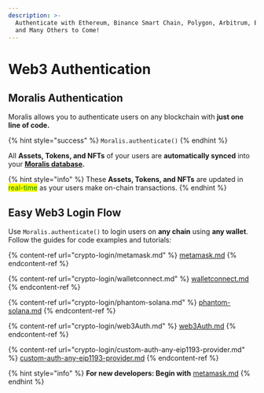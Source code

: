 ```yaml
---
description: >-
  Authenticate with Ethereum, Binance Smart Chain, Polygon, Arbitrum, Elrond,
  and Many Others to Come!
---
```


# Web3 Authentication

## Moralis Authentication

Moralis allows you to authenticate users on any blockchain with **just one line of code.**

{% hint style="success" %}
`Moralis.authenticate()`
{% endhint %}

All **Assets, Tokens, and NFTs** of your users are **automatically synced** into your [**Moralis database**](../database/)**.**

{% hint style="info" %}
These **Assets, Tokens, and NFTs** are updated in <mark style="color:green;">real-time</mark> as your users make on-chain transactions.
{% endhint %}

## Easy Web3 Login Flow

Use `Moralis.authenticate()` to login users on **any chain** using **any wallet**. Follow the guides for code examples and tutorials:

{% content-ref url="crypto-login/metamask.md" %}
[metamask.md](crypto-login/metamask.md)
{% endcontent-ref %}

{% content-ref url="crypto-login/walletconnect.md" %}
[walletconnect.md](crypto-login/walletconnect.md)
{% endcontent-ref %}

{% content-ref url="crypto-login/phantom-solana.md" %}
[phantom-solana.md](crypto-login/phantom-solana.md)
{% endcontent-ref %}

{% content-ref url="crypto-login/web3Auth.md" %}
[web3Auth.md](crypto-login/web3Auth.md)
{% endcontent-ref %}

{% content-ref url="crypto-login/custom-auth-any-eip1193-provider.md" %}
[custom-auth-any-eip1193-provider.md](crypto-login/custom-auth-any-eip1193-provider.md)
{% endcontent-ref %}

{% hint style="info" %}
**For new developers:  Begin with** [metamask.md](crypto-login/metamask.md "mention")&#x20;
{% endhint %}

